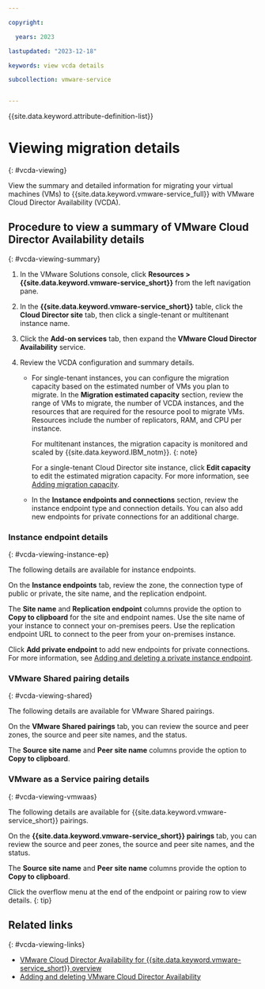 ```yaml
---

copyright:

  years: 2023

lastupdated: "2023-12-18"

keywords: view vcda details

subcollection: vmware-service


---
```


{{site.data.keyword.attribute-definition-list}}

# Viewing migration details
{: #vcda-viewing}

View the summary and detailed information for migrating your virtual machines (VMs) to {{site.data.keyword.vmware-service_full}} with VMware Cloud Director Availability (VCDA).

## Procedure to view a summary of VMware Cloud Director Availability details
{: #vcda-viewing-summary}

1. In the VMware Solutions console, click **Resources > {{site.data.keyword.vmware-service_short}}** from the left navigation pane.
2. In the **{{site.data.keyword.vmware-service_short}}** table, click the **Cloud Director site** tab, then click a single-tenant or multitenant instance name.
3. Click the **Add-on services** tab, then expand the **VMware Cloud Director Availability** service.
4. Review the VCDA configuration and summary details.

   * For single-tenant instances, you can configure the migration capacity based on the estimated number of VMs you plan to migrate. In the **Migration estimated capacity** section, review the range of VMs to migrate, the number of VCDA instances, and the resources that are required for the resource pool to migrate VMs. Resources include the number of replicators, RAM, and CPU per instance.

     For multitenant instances, the migration capacity is monitored and scaled by {{site.data.keyword.IBM_notm}}.
     {: note}

      For a single-tenant Cloud Director site instance, click **Edit capacity** to edit the estimated migration capacity. For more information, see [Adding migration capacity](/docs/vmware-service?topic=vmware-service-vcda-capacity-adding).

   * In the **Instance endpoints and connections** section, review the instance endpoint type and connection details. You can also add new endpoints for private connections for an additional charge.

### Instance endpoint details
{: #vcda-viewing-instance-ep}

The following details are available for instance endpoints.

On the **Instance endpoints** tab, review the zone, the connection type of public or private, the site name, and the replication endpoint.

The **Site name** and **Replication endpoint** columns provide the option to **Copy to clipboard** for the site and endpoint names. Use the site name of your instance to connect your on-premises peers. Use the replication endpoint URL to connect to the peer from your on-premises instance.

Click **Add private endpoint** to add new endpoints for private connections. For more information, see [Adding and deleting a private instance endpoint](/docs/vmware-service?topic=vmware-service-vcda-adding-deleting-private-ep).

### VMware Shared pairing details
{: #vcda-viewing-shared}

The following details are available for VMware Shared pairings.

On the **VMware Shared pairings** tab, you can review the source and peer zones, the source and peer site names, and the status.

The **Source site name** and **Peer site name** columns provide the option to **Copy to clipboard**.

### VMware as a Service pairing details
{: #vcda-viewing-vmwaas}

The following details are available for {{site.data.keyword.vmware-service_short}} pairings.

On the **{{site.data.keyword.vmware-service_short}} pairings** tab, you can review the source and peer zones, the source and peer site names, and the status.

The **Source site name** and **Peer site name** columns provide the option to **Copy to clipboard**.

Click the overflow menu at the end of the endpoint or pairing row to view details.
{: tip}

## Related links
{: #vcda-viewing-links}

* [VMware Cloud Director Availability for {{site.data.keyword.vmware-service_short}} overview](/docs/vmware-service?topic=vmware-service-tenant-vcda)
* [Adding and deleting VMware Cloud Director Availability](/docs/vmware-service?topic=vmware-service-vcda-adding-deleting)
